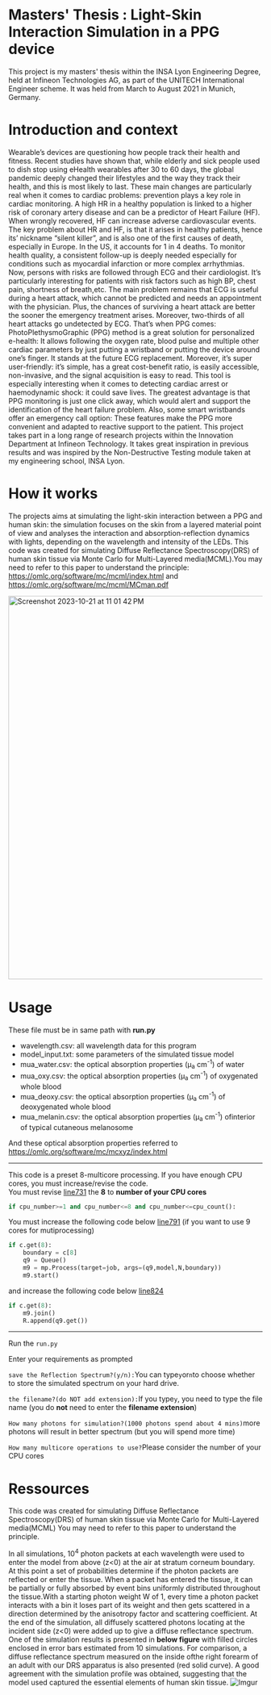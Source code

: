 # Masters' Thesis : Light-Skin Interaction Simulation in a PPG device

This project is my masters' thesis within the INSA Lyon Engineering Degree, held at Infineon Technologies AG, as part of the UNITECH International Engineer scheme. It was held from March to August 2021 in Munich, Germany.

# Introduction and context
Wearable’s devices are questioning how people track their health and fitness. Recent studies have shown that, while elderly and sick people used to dish stop using eHealth wearables after 30 to 60 days, the global pandemic deeply changed their lifestyles and the way they track their health, and this is most likely to last. 
These main changes are particularly real when it comes to cardiac problems: prevention plays a key role in cardiac monitoring. A high HR in a healthy population is linked to a higher risk of coronary artery disease and can be a predictor of Heart Failure (HF). When wrongly recovered, HF can increase adverse cardiovascular events. The key problem about HR and HF, is that it arises in healthy patients, hence its’ nickname “silent killer”, and is also one of the first causes of death, especially in Europe. In the US, it accounts for 1 in 4 deaths. 
To monitor health quality, a consistent follow-up is deeply needed especially for conditions such as myocardial infarction or more complex arrhythmias. Now, persons with risks are followed through ECG and their cardiologist. It’s particularly interesting for patients with risk factors such as high BP, chest pain, shortness of breath,etc. The main problem remains that ECG is useful during a heart attack, which cannot be predicted and needs an appointment with the physician. Plus, the chances of surviving a heart attack are better the sooner the emergency treatment arises. Moreover, two-thirds of all heart attacks go undetected by ECG. 
That’s when PPG comes: PhotoPlethysmoGraphic (PPG) method is a great solution for personalized e-health: It allows following the oxygen rate, blood pulse and multiple other cardiac parameters by just putting a wristband or putting the device around one’s finger. It stands at the future ECG replacement. Moreover, it’s super user-friendly: it’s simple, has a great cost-benefit ratio, is easily accessible, non-invasive, and the signal acquisition is easy to read. This tool is especially interesting when it comes to detecting cardiac arrest or haemodynamic shock: it could save lives. The greatest advantage is that PPG monitoring is just one click away, which would alert and support the identification of the heart failure problem. Also, some smart wristbands offer an emergency call option: These features make the PPG more convenient and adapted to reactive support to the patient. 
This project takes part in a long range of research projects within the Innovation Department at Infineon Technology. It takes great inspiration in previous results and was inspired by the Non-Destructive Testing module taken at my engineering school, INSA Lyon. 

# How it works
The projects aims at simulating the light-skin interaction between a PPG and human skin: the simulation focuses on the skin from a layered material point of view and analyses the interaction and absorption-reflection dynamics with lights, depending on the wavelength and intensity of the LEDs.
This code was created for simulating Diffuse Reflectance Spectroscopy(DRS) of human skin tissue via Monte Carlo for Multi-Layered media(MCML).You may need to refer to this paper to understand the principle: https://omlc.org/software/mc/mcml/index.html and https://omlc.org/software/mc/mcml/MCman.pdf

<img width="760" alt="Screenshot 2023-10-21 at 11 01 42 PM" src="https://github.com/kenzabenki/INSA-masterthesis-lightskininteraction/assets/52839072/36c788a1-86df-490e-ab14-8089152884e7">


# Usage
These file must be in same path with **run.py**</br>
+ wavelength.csv: all wavelength data for this program
+ model_input.txt: some parameters of the simulated tissue model
+ mua_water.csv: the optical absorption properties (μ<sub>a</sub> cm<sup>-1</sup>) of water
+ mua_oxy.csv: the optical absorption properties (μ<sub>a</sub> cm<sup>-1</sup>) of oxygenated whole blood
+ mua_deoxy.csv: the optical absorption properties (μ<sub>a</sub> cm<sup>-1</sup>) of deoxygenated whole blood
+ mua_melanin.csv: the optical absorption properties (μ<sub>a</sub> cm<sup>-1</sup>) ofinterior of typical cutaneous melanosome</br>

And these optical absorption properties referred to https://omlc.org/software/mc/mcxyz/index.html
- - -
This code is a preset 8-multicore processing. If you have enough CPU cores, you must increase/revise the code.</br>
You must revise [line731](https://github.com/GarrettTW/MCML_simulate-spectroscopy/blob/33d8c457c14ce4164e525d4fda282cfcbaf2abc0/run.py#L731) the **8** to **number of your CPU cores**

```python
if cpu_number>=1 and cpu_number<=8 and cpu_number<=cpu_count(): 
```

You must increase the following code below [line791](https://github.com/GarrettTW/MCML_simulate-spectroscopy/blob/33d8c457c14ce4164e525d4fda282cfcbaf2abc0/run.py#L791) (if you want to use 9 cores for mutiprocessing)

```python
if c.get(8):
    boundary = c[8]
    q9 = Queue()
    m9 = mp.Process(target=job, args=(q9,model,N,boundary))
    m9.start()                        
```
and increase the following code below [line824](https://github.com/GarrettTW/MCML_simulate-spectroscopy/blob/33d8c457c14ce4164e525d4fda282cfcbaf2abc0/run.py#L824)

```python
if c.get(8):
    m9.join()
    R.append(q9.get())                     
```
- - -
Run the `run.py`

Enter your requirements as prompted

`save the Reflection Spectrum?(y/n):`You can type`y`or`n`to choose whether to store the simulated spectrum on your hard drive.
    
`the filename?(do NOT add extension):`If you type`y`, you need to type the file name (you do **not** need to enter the **filename extension**)
    
`How many photons for simulation?(1000 photons spend about 4 mins)`more photons will result in better spectrum (but you will spend more time)

`How many multicore operations to use?`Please consider the number of your CPU cores

# Ressources
This code was created for simulating Diffuse Reflectance Spectroscopy(DRS) of human skin tissue via Monte Carlo for Multi-Layered media(MCML)
You may need to refer to this paper to understand the principle.

In all simulations, 10<sup>4</sup> photon packets at each wavelength were used to enter the model from above (z<0) at the air at stratum corneum boundary. At this point a set of probabilities determine if the photon packets are reflected or enter the tissue. When a packet has entered the tissue, it can be partially or fully absorbed by event bins uniformly distributed throughout the tissue.With a starting photon weight W of 1, every time a photon packet interacts with a bin it loses part of its weight and then gets scattered in a direction determined by the anisotropy factor and scattering coefficient. At the end of the simulation, all diffusely scattered photons locating at the incident side (z<0) were added up to give a diffuse reflectance spectrum. </br>
One of the simulation results is presented in **below figure** with filled circles enclosed in error bars estimated from 10 simulations.
For comparison, a diffuse reflectance spectrum measured on the inside ofthe right forearm of an adult with our DRS apparatus is also presented (red solid curve). A good agreement with the simulation profile was obtained, suggesting that the model used captured the essential elements of human skin tissue.
![Imgur](https://i.imgur.com/cHXjQje.jpg "Monte-Carlo multilayer simulation (solid circles with error bars) and measured (red solid curve) diffuse reflectance spectrum of human skin tissue.")
